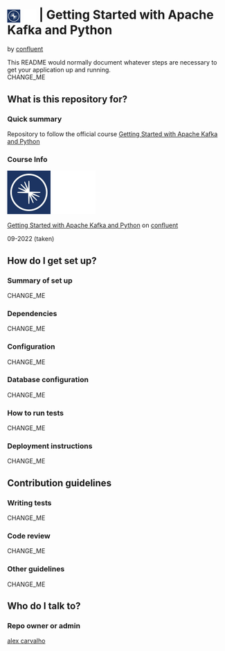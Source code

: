 # <img src="img/confluent-kafka.jpeg" alt="confluence" width="30" style="vertical-align: middle;"> <img src="img/kafka-white-logo.png" alt="kafka" width="30" style="vertical-align: middle;"> | Getting Started with Apache Kafka and Python #
by [confluent](https://developer.confluent.io/)

This README would normally document whatever steps are necessary to get your application up and running.  
CHANGE_ME  


## What is this repository for? ##

### Quick summary

Repository to follow the official course [Getting Started with Apache Kafka and Python](https://developer.confluent.io/get-started/python/)

### Course Info

<img src="img/confluent-kafka.jpeg" alt="confluent" width="100"> <img src="img/kafka-white-logo.png" alt="kafka" width="100">

[Getting Started with Apache Kafka and Python](https://developer.confluent.io/get-started/python/) 
on [confluent](https://developer.confluent.io/)   

09-2022 (taken)


## How do I get set up? ##

### Summary of set up

CHANGE_ME  

### Dependencies

CHANGE_ME  

### Configuration

CHANGE_ME  

### Database configuration

CHANGE_ME  

### How to run tests

CHANGE_ME  

### Deployment instructions

CHANGE_ME  


## Contribution guidelines ##

### Writing tests

CHANGE_ME  

### Code review

CHANGE_ME  

### Other guidelines

CHANGE_ME


## Who do I talk to? ##

### Repo owner or admin

[alex carvalho](mailto:alex.carvalho.data@gmail.com)

